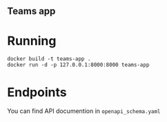 ## Teams app

# Running
```
docker build -t teams-app .
docker run -d -p 127.0.0.1:8000:8000 teams-app
```

# Endpoints
You can find API documention in `openapi_schema.yaml`
